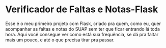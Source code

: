 # Verificador de Faltas e Notas-Flask
 Esse é o meu primeiro projeto com Flask, criado pra quem, como eu, quer acompanhar as faltas e notas do SUAP sem ter que ficar entrando lá toda hora. Aqui você consegue ver como está sua frequência, se dá pra faltar mais um pouco, e até o que precisa tirar pra passar.
